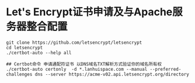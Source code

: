 # Let's Encrypt证书申请及与Apache服务器整合配置
	
	git clone https://github.com/letsencrypt/letsencrypt
	cd letsencrypt
	./certbot-auto --help all
	
	## Certbot命令 申请通配符证书 以DNS域名TXT解析方式验证你的域名所有权
	./certbot-auto certonly  -d *.lanhuispace.com --manual --preferred-challenges dns --server https://acme-v02.api.letsencrypt.org/directory 
